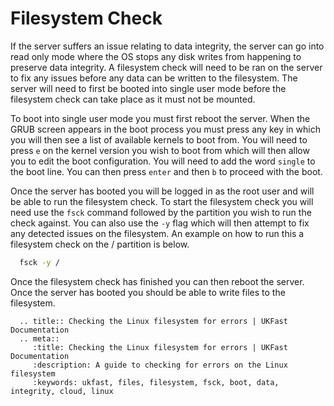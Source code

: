# Filesystem Check

If the server suffers an issue relating to data integrity, the server can go into read only mode where the OS stops any disk writes from happening to preserve data integrity. A filesystem check will need to be ran on the server to fix any issues before any data can be written to the filesystem. The server will need to first be booted into single user mode before the filesystem check can take place as it must not be mounted.

To boot into single user mode you must first reboot the server. When the GRUB screen appears in the boot process you must press any key in which you will then see a list of available kernels to boot from. You will need to press `e` on the kernel version you wish to boot from which will then allow you to edit the boot configuration. You will need to add the word `single` to the boot line. You can then press `enter` and then `b` to proceed with the boot.

Once the server has booted you will be logged in as the root user and will be able to run the filesystem check. To start the filesystem check you will need use the `fsck` command followed by the partition you wish to run the check against. You can also use the `-y` flag which will then attempt to fix any detected issues on the filesystem. An example on how to run this a filesystem check on the / partition is below.

```bash
  fsck -y /
```

Once the filesystem check has finished you can then reboot the server. Once the server has booted you should be able to write files to the filesystem.

```eval_rst
  .. title:: Checking the Linux filesystem for errors | UKFast Documentation
  .. meta::
     :title: Checking the Linux filesystem for errors | UKFast Documentation
     :description: A guide to checking for errors on the Linux filesystem
     :keywords: ukfast, files, filesystem, fsck, boot, data, integrity, cloud, linux
